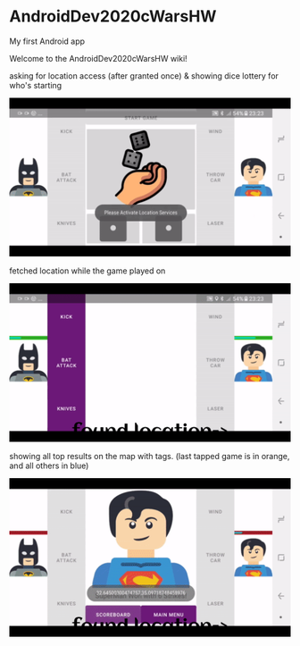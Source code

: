 # AndroidDev2020cWarsHW
My first Android app 

Welcome to the AndroidDev2020cWarsHW wiki!

asking for location access (after granted once) & showing dice lottery for who's starting


![example3](https://github.com/ShahaRaz/AndroidDev2020cWarsHW/blob/master/PreviewsGIFS/Wars_Game_Android2020C-3.gif)



fetched location while the game played on



![example1](https://github.com/ShahaRaz/AndroidDev2020cWarsHW/blob/master/PreviewsGIFS/Wars_Game_Android2020C.gif)



showing all top results on the map with tags. (last tapped game is in orange, and all others in blue)



![example2](https://github.com/ShahaRaz/AndroidDev2020cWarsHW/blob/master/PreviewsGIFS/Wars_Game_Android2020C-2.gif)


